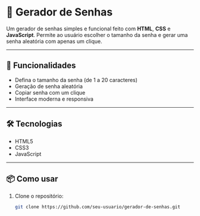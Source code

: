 # 🔐 Gerador de Senhas

Um gerador de senhas simples e funcional feito com **HTML**, **CSS** e **JavaScript**. Permite ao usuário escolher o tamanho da senha e gerar uma senha aleatória com apenas um clique.

---

## 🚀 Funcionalidades

- Defina o tamanho da senha (de 1 a 20 caracteres)
- Geração de senha aleatória
- Copiar senha com um clique
- Interface moderna e responsiva

---

## 🛠️ Tecnologias

- HTML5
- CSS3
- JavaScript

---

## 📦 Como usar

1. Clone o repositório:
   ```bash
   git clone https://github.com/seu-usuario/gerador-de-senhas.git
